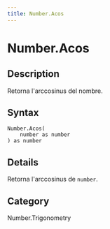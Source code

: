```yaml
---
title: Number.Acos
---
```


# Number.Acos


## Description

Retorna l&#39;arccosinus del nombre.


## Syntax

```powerquery
Number.Acos(
    number as number
) as number
```


## Details

Retorna l'arccosinus de <code>number</code>.



## Category
Number.Trigonometry
